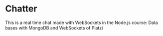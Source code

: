 # Chatter
This is a real time chat made with WebSockets in the Node.js course: Data bases with MongoDB and WebSockets of Platzi 
